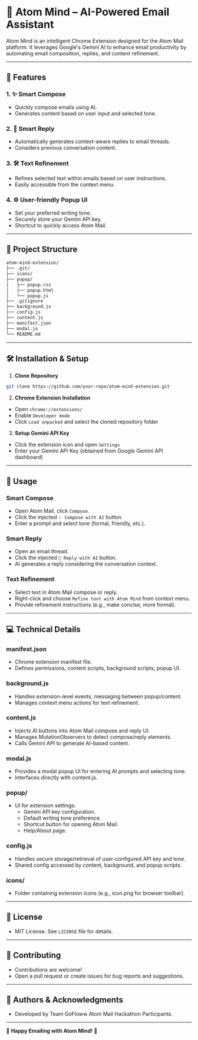 # 📧 Atom Mind – AI-Powered Email Assistant

Atom Mind is an intelligent Chrome Extension designed for the Atom Mail platform. It leverages Google's Gemini AI to enhance email productivity by automating email composition, replies, and content refinement.

---

## 🚀 Features

### 1. ✨ Smart Compose
- Quickly compose emails using AI.
- Generates content based on user input and selected tone.

### 2. 💬 Smart Reply
- Automatically generates context-aware replies to email threads.
- Considers previous conversation content.

### 3. 🛠️ Text Refinement
- Refines selected text within emails based on user instructions.
- Easily accessible from the context menu.

### 4. ⚙️ User-friendly Popup UI
- Set your preferred writing tone.
- Securely store your Gemini API key.
- Shortcut to quickly access Atom Mail.

---

## 📂 Project Structure

```bash
atom-mind-extension/
├── .git/
├── icons/
├── popup/
│   ├── popup.css
│   ├── popup.html
│   └── popup.js
├── .gitignore
├── background.js
├── config.js
├── content.js
├── manifest.json
├── modal.js
└── README.md
```

---

## 🛠️ Installation & Setup

1. **Clone Repository**

```bash
git clone https://github.com/your-repo/atom-mind-extension.git
```

2. **Chrome Extension Installation**

- Open `chrome://extensions/`
- Enable `Developer mode`
- Click `Load unpacked` and select the cloned repository folder

3. **Setup Gemini API Key**

- Click the extension icon and open `Settings`
- Enter your Gemini API Key (obtained from Google Gemini API dashboard)

---

## 🎯 Usage

### Smart Compose
- Open Atom Mail, click `Compose`.
- Click the injected `✨ Compose with AI` button.
- Enter a prompt and select tone (formal, friendly, etc.).

### Smart Reply
- Open an email thread.
- Click the injected `💬 Reply with AI` button.
- AI generates a reply considering the conversation context.

### Text Refinement
- Select text in Atom Mail compose or reply.
- Right-click and choose `Refine text with Atom Mind` from context menu.
- Provide refinement instructions (e.g., make concise, more formal).

---

## 💻 Technical Details

### manifest.json
- Chrome extension manifest file.
- Defines permissions, content scripts, background scripts, popup UI.

### background.js
- Handles extension-level events, messaging between popup/content.
- Manages context menu actions for text refinement.

### content.js
- Injects AI buttons into Atom Mail compose and reply UI.
- Manages MutationObservers to detect compose/reply elements.
- Calls Gemini API to generate AI-based content.

### modal.js
- Provides a modal popup UI for entering AI prompts and selecting tone.
- Interfaces directly with content.js.

### popup/
- UI for extension settings:
  - Gemini API key configuration.
  - Default writing tone preference.
  - Shortcut button for opening Atom Mail.
  - Help/About page.

### config.js
- Handles secure storage/retrieval of user-configured API key and tone.
- Shared config accessed by content, background, and popup scripts.

### icons/
- Folder containing extension icons (e.g., icon.png for browser toolbar).

---

## 📜 License

- MIT License. See `LICENSE` file for details.

---

## 👥 Contributing

- Contributions are welcome!
- Open a pull request or create issues for bug reports and suggestions.

---

## 👤 Authors & Acknowledgments

- Developed by Team GoFloww Atom Mail Hackathon Participants.

---

🌟 **Happy Emailing with Atom Mind!** 🌟

